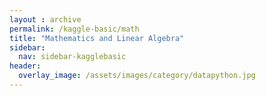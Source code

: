 ```yaml
---
layout : archive
permalink: /kaggle-basic/math
title: "Mathematics and Linear Algebra"
sidebar:
  nav: sidebar-kagglebasic
header:
  overlay_image: /assets/images/category/datapython.jpg
---
```

